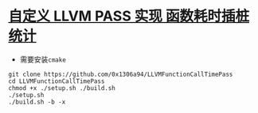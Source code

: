# [自定义 LLVM PASS 实现 函数耗时插桩统计](https://blog.0x1306a94.com/docs/llvm/ch01/01/)
* 需要安装`cmake`
```shell
git clone https://github.com/0x1306a94/LLVMFunctionCallTimePass
cd LLVMFunctionCallTimePass
chmod +x ./setup.sh ./build.sh
./setup.sh
./build.sh -b -x
```
